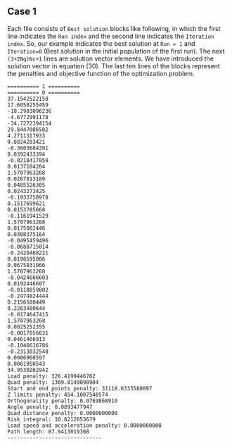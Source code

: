## Case 1
Each file consists of `Best solution` blocks like following, in which the first line indicates the `Run index` and the second line indicates the `Iteration index`. So, our example indicates the best solution at `Run = 1` and `Iteration=0` (Best solution in the initial population of the first run). The next `(3+2Nq)Nc+1` lines are solution vector elements. We have introduced the solution vector in equation (30). The last ten lines of the blocks represent the penalties and objective function of the optimization problem.

``` Plain Text
========== 1 ==========
========== 0 ==========
37.1542522158
17.6058255459
-10.2983096236
-4.6772991178
-34.7272394154
29.8447086502
4.2711317933
0.8024283421
-0.3603604391
0.0392433394
-0.0218417858
0.0137184204
1.5707963268
0.0267813189
0.0485526305
0.0243273425
-0.1933750978
0.1517699621
0.0153785668
-0.1161941529
1.5707963268
0.0175082446
0.0308375164
-0.0495459496
-0.0688715814
-0.2420468221
0.0198595006
0.0675831066
1.5707963268
-0.0424666603
0.0192446607
-0.0118859802
-0.2474824444
0.2156580449
0.2263480644
-0.0174647415
1.5707963268
0.0025252355
-0.0017056631
0.0461466913
-0.1046616786
-0.2313032548
0.0986960597
0.0061950543
34.9530262942
Load penalty: 326.4199446762
Quad penalty: 1309.8149090904
Start and end points penalty: 31118.6333580097
Z limits penalty: 454.1007540574
Orthogonality penalty: 0.0769868910
Angle penalty: 0.0893477947
Quad distance penalty: 0.0000000000
Risk integral: 10.8212053679
Load speed and acceleration penalty: 0.0000000000
Path length: 87.9413019308
------------------------------
```
